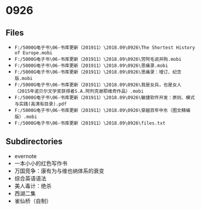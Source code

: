 # 0926

## Files

- `F:/5000G电子书\06-书库更新（201911）\2018.09\0926\The Shortest History of Europe.mobi`
- `F:/5000G电子书\06-书库更新（201911）\2018.09\0926\劳阿毛说并购.mobi`
- `F:/5000G电子书\06-书库更新（201911）\2018.09\0926\思痛录.mobi`
- `F:/5000G电子书\06-书库更新（201911）\2018.09\0926\思痛录：增订、纪念版.mobi`
- `F:/5000G电子书\06-书库更新（201911）\2018.09\0926\我是女兵，也是女人（2015年诺贝尔文学奖获得者S.A.阿列克谢耶维奇作品）.mobi`
- `F:/5000G电子书\06-书库更新（201911）\2018.09\0926\敏捷软件开发：原则、模式与实践(高清有目录).pdf`
- `F:/5000G电子书\06-书库更新（201911）\2018.09\0926\穿越百年中东（图文精编版）.mobi`
- `F:/5000G电子书\06-书库更新（201911）\2018.09\0926\files.txt`

## Subdirectories

- evernote
- 一本小小的红色写作书
- 万国竞争：康有为与维也纳体系的衰变
- 综合英语语法
- 美人毒计：绝杀
- 西湖二集
- 雀仙桥（自制）
